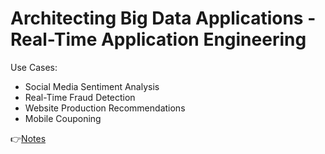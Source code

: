 # Architecting Big Data Applications - Real-Time Application Engineering

Use Cases:

- Social Media Sentiment Analysis
- Real-Time Fraud Detection
- Website Production Recommendations
- Mobile Couponing

:point_right:[Notes](https://pdfhost.io/v/OzT7.DmJ7_Notespdf.pdf)